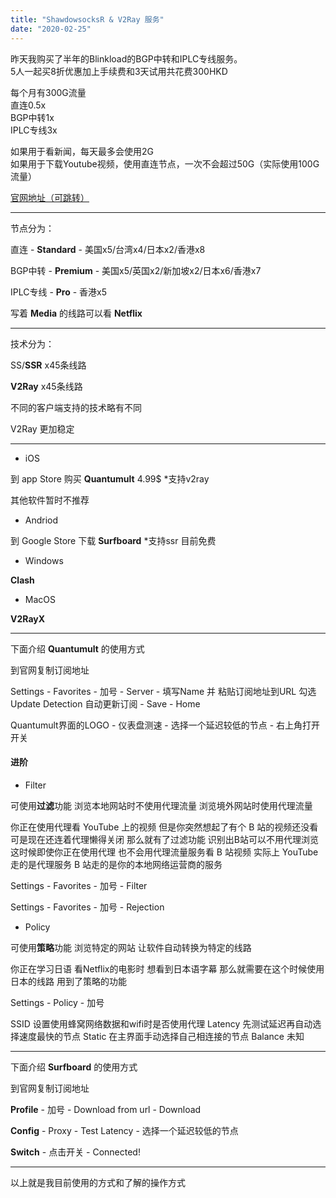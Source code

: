 ```yaml
---
title: "ShawdowsocksR & V2Ray 服务"
date: "2020-02-25"
---
```


昨天我购买了半年的Blinkload的BGP中转和IPLC专线服务。  
5人一起买8折优惠加上手续费和3天试用共花费300HKD

每个月有300G流量  
直连0.5x  
BGP中转1x  
IPLC专线3x

如果用于看新闻，每天最多会使用2G  
如果用于下载Youtube视频，使用直连节点，一次不会超过50G（实际使用100G流量）

[官网地址（可跳转）](https://blinkload.to/aff/sRRI)

* * *

节点分为：

直连 - **Standard** - 美国x5/台湾x4/日本x2/香港x8

BGP中转 - **Premium** - 美国x5/英国x2/新加坡x2/日本x6/香港x7

IPLC专线 - **Pro** - 香港x5

写着 **Media** 的线路可以看 **Netflix**

* * *

技术分为：

SS/**SSR** x45条线路

**V2Ray** x45条线路

不同的客户端支持的技术略有不同

V2Ray 更加稳定

* * *

- iOS

到 app Store 购买 **Quantumult** 4.99$ \*支持v2ray

其他软件暂时不推荐

- Andriod

到 Google Store 下载 **Surfboard** \*支持ssr 目前免费

- Windows

**Clash**

- MacOS

**V2RayX**

* * *

下面介绍 **Quantumult** 的使用方式

到官网复制订阅地址

Settings - Favorites - 加号 - Server - 填写Name 并 粘贴订阅地址到URL 勾选 Update Detection 自动更新订阅 - Save - Home

Quantumult界面的LOGO - 仪表盘测速 - 选择一个延迟较低的节点 - 右上角打开开关

#### 进阶

- Filter

可使用**过滤**功能 浏览本地网站时不使用代理流量 浏览境外网站时使用代理流量

你正在使用代理看 YouTube 上的视频
但是你突然想起了有个 B 站的视频还没看
可是现在还连着代理懒得关闭
那么就有了过滤功能 识别出B站可以不用代理浏览
这时候即使你正在使用代理 也不会用代理流量服务看 B 站视频
实际上 YouTube 走的是代理服务
B 站走的是你的本地网络运营商的服务

Settings - Favorites - 加号 - Filter

Settings - Favorites - 加号 - Rejection

- Policy

可使用**策略**功能 浏览特定的网站 让软件自动转换为特定的线路

你正在学习日语
看Netflix的电影时 想看到日本语字幕 
那么就需要在这个时候使用日本的线路 
用到了策略的功能

Settings - Policy - 加号

SSID 设置使用蜂窝网络数据和wifi时是否使用代理
Latency 先测试延迟再自动选择速度最快的节点
Static 在主界面手动选择自己相连接的节点
Balance 未知

* * *

下面介绍 **Surfboard** 的使用方式

到官网复制订阅地址

**Profile** - 加号 - Download from url - Download

**Config** - Proxy - Test Latency - 选择一个延迟较低的节点

**Switch** - 点击开关 - Connected!

* * *

以上就是我目前使用的方式和了解的操作方式
